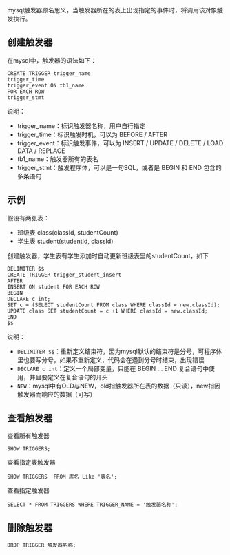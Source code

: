mysql触发器顾名思义，当触发器所在的表上出现指定的事件时，将调用该对象触发执行。

## 创建触发器

在mysql中，触发器的语法如下：

    CREATE TRIGGER trigger_name
    trigger_time
    trigger_event ON tb1_name
    FOR EACH ROW
    trigger_stmt
    
说明：

* trigger_name：标识触发器名称，用户自行指定
* trigger_time：标识触发时机，可以为 BEFORE / AFTER
* trigger_event：标识触发事件，可以为 INSERT / UPDATE / DELETE / LOAD DATA / REPLACE
* tb1_name：触发器所有的表名
* trigger_stmt：触发程序体，可以是一句SQL，或者是 BEGIN 和 END 包含的多条语句

## 示例

假设有两张表：

* 班级表 class(classId, studentCount)
* 学生表 student(studentId, classId)

创建触发器，学生表有学生添加时自动更新班级表里的studentCount，如下

    DELIMITER $$
    CREATE TRIGGER trigger_student_insert
    AFTER
    INSERT ON student FOR EACH ROW
    BEGIN
    DECLARE c int;
    SET c = (SELECT studentCount FROM class WHERE classId = new.classId);
    UPDATE class SET studentCount = c +1 WHERE classId = new.classId;
    END
    $$
    
说明：

* `DELIMITER $$`：重新定义结束符，因为mysql默认的结束符是分号，可程序体里也要写分号，如果不重新定义，代码会在遇到分号时结束，出现错误
* `DECLARE c int`：定义一个局部变量，只能在 BEGIN ... END 复合语句中使用，并且要定义在复合语句的开头
* `NEW`：mysql中有OLD与NEW，old指触发器所在表的数据（只读），new指因触发器而响应的数据（可写）

## 查看触发器

查看所有触发器

    SHOW TRIGGERS;
    
查看指定表触发器

    SHOW TRIGGERS  FROM 库名 Like '表名';
    
查看指定触发器

    SELECT * FROM TRIGGERS WHERE TRIGGER_NAME = '触发器名称';
    
## 删除触发器
    
    DROP TRIGGER 触发器名称;

